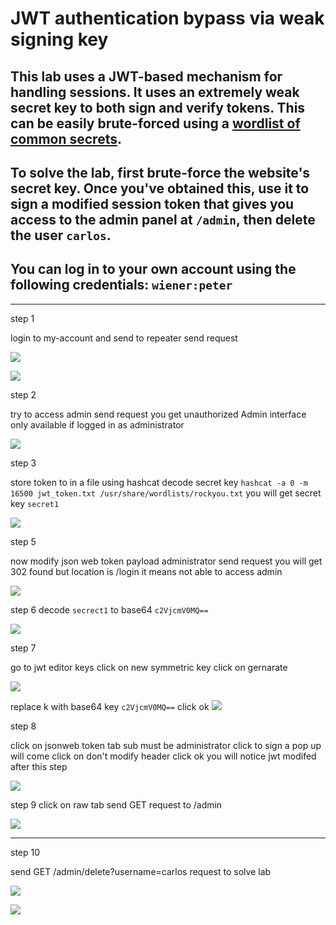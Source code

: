 # JWT authentication bypass via weak signing key

## This lab uses a JWT-based mechanism for handling sessions. It uses an extremely weak secret key to both sign and verify tokens. This can be easily brute-forced using a [wordlist of common secrets](https://github.com/wallarm/jwt-secrets/blob/master/jwt.secrets.list).

## To solve the lab, first brute-force the website's secret key. Once you've obtained this, use it to sign a modified session token that gives you access to the admin panel at `/admin`, then delete the user `carlos`.

## You can log in to your own account using the following credentials: `wiener:peter`

---

step 1

login to my-account and send to repeater
send request

![](images/lab3_my_account.jpg)

![](images/lab2_json_web_tokens.jpg)

step 2

try to access admin send request
you get unauthorized
Admin interface only available if logged in as administrator

![](images/lab2_unauthorized_access.jpg)

step 3

store token to in a file
using hashcat decode secret key
`hashcat -a 0 -m 16500 jwt_token.txt /usr/share/wordlists/rockyou.txt`
you will get secret key `secret1`

![](images/lab3_hash_cat_to_decode_key.jpg)

step 5

now modify json web token
payload administrator send request you will get 302 found but location is /login
it means not able to access admin

![](images/lab3_modify_sub_section.jpg)

step 6
decode `secrect1` to base64 `c2VjcmV0MQ==`

![](images/lab3_decode_secrect1_to_base64.jpg)

step 7

go to jwt editor keys
click on new symmetric key
click on gernarate

![](images/lab3_jwt_editor_key.jpg)

replace k with base64 key `c2VjcmV0MQ==`
click ok
![](images/lab3_replace_key_with_base64_key.jpg)

step 8

click on jsonweb token tab
sub must be administrator
click to sign a pop up will come click on don't modify header
click ok you will notice jwt modifed after this step

![](images/lab3_jsonweb_token_sign.jpg)

step 9
click on raw tab
send GET request to /admin

![](images/lab3_get_request_for_admin.jpg)

---

step 10

send GET /admin/delete?username=carlos request to solve lab

![](images/lab3_delete_carlos_account.jpg)

![](images/lab3_solved_lab.jpg)
